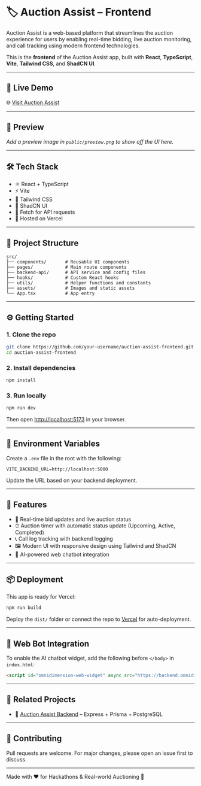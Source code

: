 # 🏷️ Auction Assist – Frontend

Auction Assist is a web-based platform that streamlines the auction experience for users by enabling real-time bidding, live auction monitoring, and call tracking using modern frontend technologies.

This is the **frontend** of the Auction Assist app, built with **React**, **TypeScript**, **Vite**, **Tailwind CSS**, and **ShadCN UI**.

---

## 🚀 Live Demo

🌐 [Visit Auction Assist]([https://auction-assistant.vercel.app])

---

## 📸 Preview

_Add a preview image in `public/preview.png` to show off the UI here._

---

## 🛠️ Tech Stack

- ⚛️ React + TypeScript
- ⚡ Vite
- 🎨 Tailwind CSS
- 🧱 ShadCN UI
- 🔁 Fetch for API requests
- 🔧 Hosted on Vercel

---

## 📁 Project Structure

```
src/
├── components/       # Reusable UI components
├── pages/            # Main route components
├── backend-api/      # API service and config files
├── hooks/            # Custom React hooks
├── utils/            # Helper functions and constants
├── assets/           # Images and static assets
└── App.tsx           # App entry
```

---

## ⚙️ Getting Started

### 1. Clone the repo

```bash
git clone https://github.com/your-username/auction-assist-frontend.git
cd auction-assist-frontend
```

### 2. Install dependencies

```bash
npm install
```

### 3. Run locally

```bash
npm run dev
```

Then open [http://localhost:5173](http://localhost:5173) in your browser.

---

## 🔐 Environment Variables

Create a `.env` file in the root with the following:

```env
VITE_BACKEND_URL=http://localhost:5000
```

Update the URL based on your backend deployment.

---

## 🧠 Features

- 🔄 Real-time bid updates and live auction status
- ⏰ Auction timer with automatic status update (Upcoming, Active, Completed)
- 📞 Call log tracking with backend logging
- 🖼️ Modern UI with responsive design using Tailwind and ShadCN
- 💬 AI-powered web chatbot integration

---

## 📦 Deployment

This app is ready for Vercel:

```bash
npm run build
```

Deploy the `dist/` folder or connect the repo to [Vercel](https://vercel.com) for auto-deployment.

---

## 🤖 Web Bot Integration

To enable the AI chatbot widget, add the following before `</body>` in `index.html`:

```html
<script id="omnidimension-web-widget" async src="https://backend.omnidim.io/web_widget.js?secret_key=de45cca90eeaa16dbd86aacc16ea1537"></script>
```

---

## 🧩 Related Projects

- 🔧 [Auction Assist Backend]([(https://github.com/AchyutTiwari21/Auction-API)](https://auction-api-n9mt.onrender.com)) – Express + Prisma + PostgreSQL

---

## 🤝 Contributing

Pull requests are welcome. For major changes, please open an issue first to discuss.

---


Made with ❤️ for Hackathons & Real-world Auctioning 🚀
